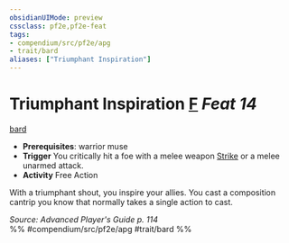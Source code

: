 ```yaml
---
obsidianUIMode: preview
cssclass: pf2e,pf2e-feat
tags:
- compendium/src/pf2e/apg
- trait/bard
aliases: ["Triumphant Inspiration"]
---
```

# Triumphant Inspiration  [F](chapter-9-playing-the-game.md#Actions "Free Action") *Feat 14*  
[bard](Reference/Rules/Traits/bard.md "Bard Class Trait")  

- **Prerequisites**: warrior muse
- **Trigger** You critically hit a foe with a melee weapon [Strike](strike.md) or a melee unarmed attack.
- **Activity** Free Action

With a triumphant shout, you inspire your allies. You cast a composition cantrip you know that normally takes a single action to cast.

*Source: Advanced Player's Guide p. 114*  
%% #compendium/src/pf2e/apg #trait/bard %%